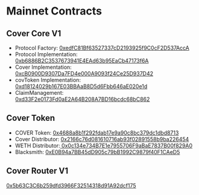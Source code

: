 # Mainnet Contracts

## Cover Core V1

* Protocol Factory: [0xedfC81Bf63527337cD2193925f9C0cF2D537AccA](https://etherscan.io/address/0xedfC81Bf63527337cD2193925f9C0cF2D537AccA#code)
* Protocol Implementation: [0xb6886B2C3537673941E4EAd63b95EaCb47173f6A](https://etherscan.io/address/0xb6886B2C3537673941E4EAd63b95EaCb47173f6A#code)
* Cover Implementation: [0xcB0900D9307Da7FD4e000A9093f24Ce25D937D42](https://etherscan.io/address/0xcB0900D9307Da7FD4e000A9093f24Ce25D937D42#code)
* covToken Implementation: [0xd18124029b167E03BBAaB8D5d6Fbb646aE020e1d](https://etherscan.io/address/0xd18124029b167E03BBAaB8D5d6Fbb646aE020e1d#code)
* ClaimManagement: [0xd33F2e0173Fd0aE2A64B208A7BD16bcdc68bC862](https://etherscan.io/address/0xd33F2e0173Fd0aE2A64B208A7BD16bcdc68bC862#code)

## Cover Token

* COVER Token: [0x4688a8b1f292fdab17e9a90c8bc379dc1dbd8713](https://etherscan.io/token/0x4688a8b1f292fdab17e9a90c8bc379dc1dbd8713)
* Cover Distributor: [0x2166c76d081610716ab93f02891558b9ba226454](https://etherscan.io/address/0x2166c76d081610716ab93f02891558b9ba226454)
* WETH Distributor:[ 0x0c134e734B7E1e7955706F9aBaE7837B00f829A0](https://etherscan.io/address/0x0c134e734B7E1e7955706F9aBaE7837B00f829A0#tokentxns)
* Blacksmith: [0xE0B94a7BB45dD905c79bB1992C9879f40F1CAeD5](https://etherscan.io/address/0xE0B94a7BB45dD905c79bB1992C9879f40F1CAeD5#code)

## Cover Router V1

[0x5b63C3C6b259dfd3966F32514318d91A92dcf175](https://etherscan.io/address/0x5b63C3C6b259dfd3966F32514318d91A92dcf175#code)

